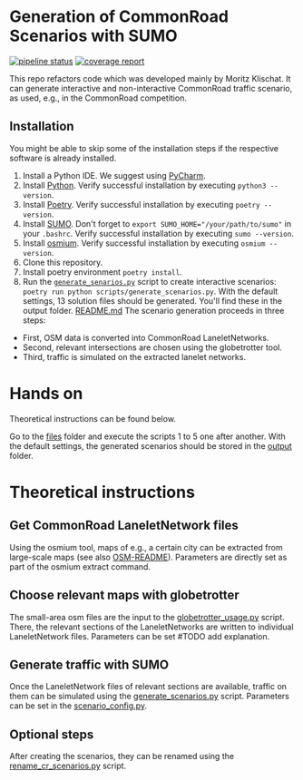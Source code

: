# Generation of CommonRoad Scenarios with SUMO
[![pipeline status](https://gitlab.lrz.de/cps/commonroad/sumocr-scenario-generation/badges/develop/pipeline.svg)](https://gitlab.lrz.de/cps/commonroad/sumocr-scenario-generation/-/commits/develop)
[![coverage report](https://gitlab.lrz.de/cps/commonroad/sumocr-scenario-generation/badges/develop/coverage.svg)](https://gitlab.lrz.de/cps/commonroad/sumocr-scenario-generation/-/commits/develop)

This repo refactors code which was developed mainly by Moritz Klischat. It can generate interactive and non-interactive CommonRoad traffic scenario, as used, e.g., in the CommonRoad competition.

## Installation
You might be able to skip some of the installation steps if the respective software is already installed.
1. Install a Python IDE. We suggest using [PyCharm](https://www.jetbrains.com/pycharm/).
2. Install [Python](https://www.python.org/downloads/). Verify successful installation by executing `python3 --version`.
3. Install [Poetry](https://python-poetry.org/docs/). Verify successful installation by executing `poetry --version`.
4. Install [SUMO](https://sumo.dlr.de/docs/Downloads.php). Don't forget to `export SUMO_HOME="/your/path/to/sumo"` in your `.bashrc`. Verify successful installation by executing `sumo --version`.
5. Install [osmium](https://osmcode.org/osmium-tool/). Verify successful installation by executing `osmium --version`.
6. Clone this repository.
7. Install poetry environment `poetry install`.
8. Run the [`generate_senarios.py`](scripts/generate_senarios.py) script to create interactive scenarios: `poetry run python scripts/generate_scenarios.py`. With the default settings, 13 solution files should be generated. You'll find these in the output folder.
[README.md](README.md)
The scenario generation proceeds in three steps:
- First, OSM data is converted into CommonRoad LaneletNetworks.
- Second, relevant intersections are chosen using the globetrotter tool.
- Third, traffic is simulated on the extracted lanelet networks.

# Hands on
Theoretical instructions can be found below.

Go to the [files](files) folder and execute the scripts 1 to 5 one after another. With the default settings, the generated scenarios should be stored in the [output](files/output) folder.

# Theoretical instructions
## Get CommonRoad LaneletNetwork files
Using the osmium tool, maps of e.g., a certain city can be extracted from large-scale maps (see also [OSM-README](files/example/README.md)).
Parameters are directly set as part of the osmium extract command.

## Choose relevant maps with globetrotter
The small-area osm files are the input to the [globetrotter_usage.py](scripts/globetrotter_usage.py) script. There, the relevant sections of the LaneletNetworks are written to individual LaneletNetwork files.
Parameters can be set #TODO add explanation.

## Generate traffic with SUMO
Once the LaneletNetwork files of relevant sections are available, traffic on them can be simulated using the [generate_scenarios.py](scripts/generate_senarios.py) script.
Parameters can be set in the [scenario_config.py](scenario_factory/config_files/scenario_config.py).

## Optional steps
After creating the scenarios, they can be renamed using the [rename_cr_scenarios.py](scripts/rename_cr_scenarios.py) script.
